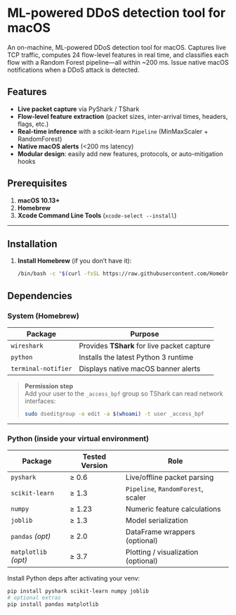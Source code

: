 # ML-powered DDoS detection tool for macOS


An on-machine, ML-powered DDoS detection tool for macOS. Captures live TCP traffic, computes 24 flow-level features in real time, and classifies each flow with a Random Forest pipeline—all within ~200 ms. Issue native macOS notifications when a DDoS attack is detected.


## Features

- **Live packet capture** via PyShark / TShark  
- **Flow‐level feature extraction** (packet sizes, inter-arrival times, headers, flags, etc.)  
- **Real-time inference** with a scikit-learn `Pipeline` (MinMaxScaler + RandomForest)  
- **Native macOS alerts** (<200 ms latency)  
- **Modular design**: easily add new features, protocols, or auto-mitigation hooks  


## Prerequisites

1. **macOS 10.13+**  
2. **Homebrew**  
3. **Xcode Command Line Tools** (`xcode-select --install`)

---

## Installation

1. **Install Homebrew** (if you don’t have it):
   ```bash
   /bin/bash -c "$(curl -fsSL https://raw.githubusercontent.com/Homebrew/install/HEAD/install.sh)"
## Dependencies

### System (Homebrew)

| Package            | Purpose                                 |
|--------------------|-----------------------------------------|
| `wireshark`        | Provides **TShark** for live packet capture |
| `python`           | Installs the latest Python 3 runtime    |
| `terminal-notifier`| Displays native macOS banner alerts     |

> **Permission step**  
> Add your user to the `_access_bpf` group so TShark can read network interfaces:  
> ```bash
> sudo dseditgroup -o edit -a $(whoami) -t user _access_bpf
> ```

---

### Python (inside your virtual environment)

| Package         | Tested Version | Role                                |
|-----------------|---------------|-------------------------------------|
| `pyshark`       | ≥ 0.6         | Live/offline packet parsing         |
| `scikit-learn`  | ≥ 1.3         | `Pipeline`, `RandomForest`, scaler  |
| `numpy`         | ≥ 1.23        | Numeric feature calculations        |
| `joblib`        | ≥ 1.3         | Model serialization                 |
| `pandas` *(opt)*| ≥ 2.0         | DataFrame wrappers (optional)       |
| `matplotlib` *(opt)* | ≥ 3.7   | Plotting / visualization (optional) |

Install Python deps after activating your venv:

```bash
pip install pyshark scikit-learn numpy joblib
# optional extras
pip install pandas matplotlib

